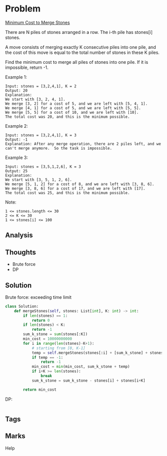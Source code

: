 # Problem
[Minimum Cost to Merge Stones](https://leetcode.com/problems/minimum-cost-to-merge-stones)

There are N piles of stones arranged in a row.  The i-th pile has stones[i] stones.

A move consists of merging exactly K consecutive piles into one pile, and the cost of this move is equal to the total number of stones in these K piles.

Find the minimum cost to merge all piles of stones into one pile.  If it is impossible, return -1.

Example 1:
```
Input: stones = [3,2,4,1], K = 2
Output: 20
Explanation: 
We start with [3, 2, 4, 1].
We merge [3, 2] for a cost of 5, and we are left with [5, 4, 1].
We merge [4, 1] for a cost of 5, and we are left with [5, 5].
We merge [5, 5] for a cost of 10, and we are left with [10].
The total cost was 20, and this is the minimum possible.
```
Example 2:
```
Input: stones = [3,2,4,1], K = 3
Output: -1
Explanation: After any merge operation, there are 2 piles left, and we can't merge anymore.  So the task is impossible.
```
Example 3:
```
Input: stones = [3,5,1,2,6], K = 3
Output: 25
Explanation: 
We start with [3, 5, 1, 2, 6].
We merge [5, 1, 2] for a cost of 8, and we are left with [3, 8, 6].
We merge [3, 8, 6] for a cost of 17, and we are left with [17].
The total cost was 25, and this is the minimum possible.
 ```

Note:
```
1 <= stones.length <= 30
2 <= K <= 30
1 <= stones[i] <= 100
```
## Analysis

## Thoughts
- Brute force 
- DP 


## Solution    
Brute force: exceeding time limit 
```python
class Solution:
    def mergeStones(self, stones: List[int], K: int) -> int:
        if len(stones) == 1:
            return 0
        if len(stones) < K:
            return -1
        sum_k_stone = sum(stones[:K])
        min_cost = 10000000000
        for i in range(len(stones)-K+1):
            # starting from [0, K-1]        
            temp = self.mergeStones(stones[:i] + [sum_k_stone] + stones [i+K:], K) 
            if temp == -1:
                return -1       
            min_cost = min(min_cost, sum_k_stone + temp)
            if i+K >= len(stones):
                break
            sum_k_stone = sum_k_stone - stones[i] + stones[i+K]

        return min_cost 
```
DP:
```python

```
## Tags

## Marks
Help

[comment]: <timestamp:2019-05-15>